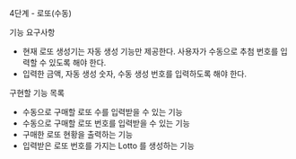4단계 - 로또(수동)

기능 요구사항

- 현재 로또 생성기는 자동 생성 기능만 제공한다. 사용자가 수동으로 추첨 번호를 입력할 수 있도록 해야 한다.
- 입력한 금액, 자동 생성 숫자, 수동 생성 번호를 입력하도록 해야 한다.


구현할 기능 목록

- 수동으로 구매할 로또 수를 입력받을 수 있는 기능
- 수동으로 구매할 로또 번호를 입력받을 수 있는 기능
- 구매한 로또 현황을 출력하는 기능
- 입력받은 로또 번호를 가지는 Lotto 를 생성하는 기능